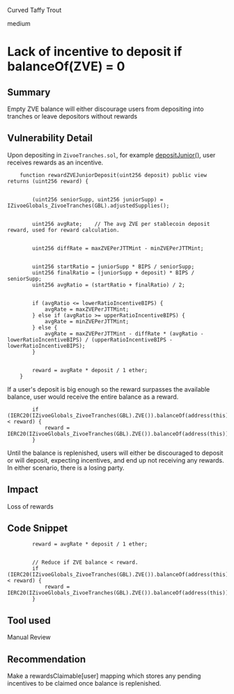 Curved Taffy Trout

medium

# Lack of incentive to deposit if balanceOf(ZVE) = 0

## Summary
Empty ZVE balance will either discourage users from depositing into tranches or leave depositors without rewards
## Vulnerability Detail
Upon depositing in `ZivoeTranches.sol`, for example [depositJunior()](https://github.com/Zivoe/zivoe-core-foundry/blob/ad27cffdf96eaaa33274bfba0dda9b60e36d29a2/src/ZivoeTranches.sol#L268), user receives rewards as an incentive.
```solidity
    function rewardZVEJuniorDeposit(uint256 deposit) public view returns (uint256 reward) {


        (uint256 seniorSupp, uint256 juniorSupp) = IZivoeGlobals_ZivoeTranches(GBL).adjustedSupplies();


        uint256 avgRate;    // The avg ZVE per stablecoin deposit reward, used for reward calculation.


        uint256 diffRate = maxZVEPerJTTMint - minZVEPerJTTMint;


        uint256 startRatio = juniorSupp * BIPS / seniorSupp;
        uint256 finalRatio = (juniorSupp + deposit) * BIPS / seniorSupp;
        uint256 avgRatio = (startRatio + finalRatio) / 2;


        if (avgRatio <= lowerRatioIncentiveBIPS) {
            avgRate = maxZVEPerJTTMint;
        } else if (avgRatio >= upperRatioIncentiveBIPS) {
            avgRate = minZVEPerJTTMint;
        } else {
            avgRate = maxZVEPerJTTMint - diffRate * (avgRatio - lowerRatioIncentiveBIPS) / (upperRatioIncentiveBIPS - lowerRatioIncentiveBIPS);
        }


        reward = avgRate * deposit / 1 ether;
    }
```
If a user's deposit is big enough so the reward surpasses the available balance, user would receive the entire balance as a reward.
```solidity
        if (IERC20(IZivoeGlobals_ZivoeTranches(GBL).ZVE()).balanceOf(address(this)) < reward) {
            reward = IERC20(IZivoeGlobals_ZivoeTranches(GBL).ZVE()).balanceOf(address(this));
        }
```
Until the balance is replenished, users will either be discouraged to deposit or will deposit, expecting incentives, and end up not receiving any rewards. In either scenario, there is a losing party.
## Impact
Loss of rewards
## Code Snippet
```solidity
        reward = avgRate * deposit / 1 ether;


        // Reduce if ZVE balance < reward.
        if (IERC20(IZivoeGlobals_ZivoeTranches(GBL).ZVE()).balanceOf(address(this)) < reward) {
            reward = IERC20(IZivoeGlobals_ZivoeTranches(GBL).ZVE()).balanceOf(address(this));
        }
```
## Tool used

Manual Review

## Recommendation
Make a rewardsClaimable[user] mapping which stores any pending incentives to be claimed once balance is replenished.